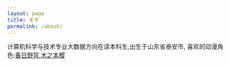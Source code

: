 ```yaml
---
layout: page
title: 关于
permalink: /about/
---
```


计算机科学与技术专业大数据方向在读本科生,出生于山东省泰安市,
喜欢的动漫角色:<a href="https://zh.moegirl.org/%E6%98%A5%E6%97%A5%E9%87%8E%E7%A9%B9">春日野穹</a>,<a href="https://zh.moegirl.org/%E6%9C%A8%E4%B9%8B%E6%9C%AC%E6%A8%B1">木之本樱</a>
